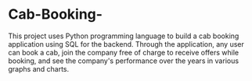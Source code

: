 # Cab-Booking-
This project uses Python programming language to build a cab booking application using SQL for the backend. Through the application, any user can book a cab, join the company free of charge to receive offers while booking, and see the company's performance over the years in various graphs and charts.
